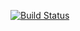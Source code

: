 [![Build Status](https://dev.azure.com/akosschmidt/AgileProject/_apis/build/status%2Fakoschmi.gitapp?branchName=main)](https://dev.azure.com/akosschmidt/AgileProject/_build/latest?definitionId=5&branchName=main)
